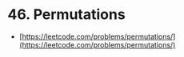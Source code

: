 # 46. Permutations

- [https://leetcode.com/problems/permutations/](https://leetcode.com/problems/permutations/)
